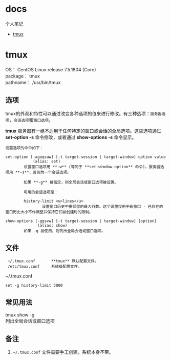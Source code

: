 # docs
个人笔记

* [tmux](#tmux)

# tmux
OS： CentOS Linux release 7.5.1804 (Core)  
package： tmux  
pathname： /usr/bin/tmux

## 选项
tmux的外观和特性可以通过改变各种选项的值来进行修改。有三种选项：`服务器选项`，`会话选项`和`窗口选项`。

**tmux** 服务器有一组不适用于任何特定的窗口或会话的全局选项。这些选项通过 **set-option -s** 命令修改，或者通过 **show-options -s** 命令显示。

    设置选项的命令如下：

    set-option [-agoqsuw] [-t target-session | target-window] option value
                (alias: set)
		    设置窗口选项用 **-w** (等同于 **set-window-option** 命令)，服务器选项用 **-s**，否则为一个会话选项。

		    如果 **-g** 被指定，则全局会话或窗口选项被设置。

		    可用的会话选项是：

		    history-limit <u>lines</u>
		            设置窗口历史中要保留的最大行数。这个设置仅用于新窗口 - 已存在的窗口历史大小不作调整并保持它们被创建时的限制。

    show-options [-gqsvw] [-t target-session | target-window] [option]
                  (alias: show)
            如果 -g 被使用，则列出全局会话或窗口选项。

## 文件
     ~/.tmux.conf       **tmux** 默认配置文件。
     /etc/tmux.conf     系统级配置文件。

~/.tmux.conf  
```
set -g history-limit 3000 
```

## 常见用法
tmux show -g  
列出全局会话或窗口选项

## 备注
1. `~/.tmux.conf` 文件需要手工创建，系统本身不带。